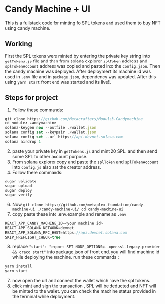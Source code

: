 # Candy Machine + UI
This is a fullstack code for minting fo SPL tokens and used them to buy NFT using candy machine.
## Working
First the SPL tokens were minted by entering the private key string into ```getTokens.js``` file and then from solana explorer ```splToken``` address and ```splTokenAccount``` address was copied and pasted into the ```config.json```. Then the candy machine was deployed. After deployment its machine id was used in ```.env``` file and in ```package.json```, dependency was updated. After this using ```yarn start``` front end was started and its live!!.
## Steps for project
1)  Follow these commands:
  ```javascript
git clone https://github.com/Metacrafters/Module3-Candymachine
cd Module3-Candymachine
solana-keygen new --outfile ./wallet.json
 solana config set --keypair ./wallet.json
solana config set --url https://api.devnet.solana.com
solana airdrop 1
```
2) paste your private key in ```getTokens.js``` and mint 20 SPL. and then send some SPL to other account purpose.
3) From solana explorer copy and paste the ```splToken``` and ```splTokenAccount``` into ```config.js``` also set the creator address.
4) Follow there commands:
```javascript
sugar validate
sugar upload
sugar deploy
sugar verify
```
6) Now ```git clone https://github.com/metaplex-foundation/candy-machine-ui ./candy-machine-ui/
cd candy-machine-ui```
7) copy paste these into .env.example and rename as ```.env```
```javascript
REACT_APP_CANDY_MACHINE_ID=<your machine id>
REACT_APP_SOLANA_NETWORK=devnet
REACT_APP_SOLANA_RPC_HOST=https://api.devnet.solana.com
SKIP_PREFLIGHT_CHECK=true
```
8) replace ```"start": "export SET NODE_OPTIONS=--openssl-legacy-provider && craco start"``` into package.json of front end.
you will find machine id while deploying the machine.
run these commands : 
```javascript
yarn install
yarn start
```
7)  now open the url and connect the wallet which have the spl tokens.
8)  click mint and sign the transaction , SPL will be deducted and NFT will be minted to the wallet.
  you can check the machine status provided in the terminal while deployment.

   
   
